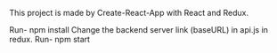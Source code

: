 This project is made by Create-React-App with React and Redux.

Run- npm install
Change the backend server link (baseURL) in api.js in redux.
Run- npm start

